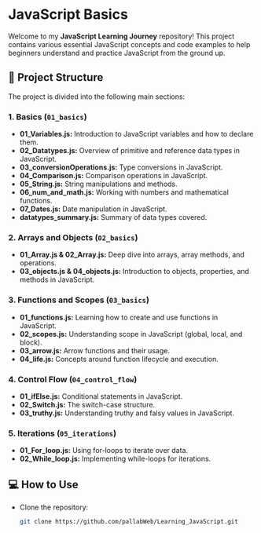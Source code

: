 # JavaScript Basics

Welcome to my **JavaScript Learning Journey** repository! This project contains various essential JavaScript concepts and code examples to help beginners understand and practice JavaScript from the ground up.

## 📁 Project Structure

The project is divided into the following main sections:

### 1. Basics (`01_basics`)
   - **01_Variables.js:** Introduction to JavaScript variables and how to declare them.
   - **02_Datatypes.js:** Overview of primitive and reference data types in JavaScript.
   - **03_conversionOperations.js:** Type conversions in JavaScript.
   - **04_Comparison.js:** Comparison operations in JavaScript.
   - **05_String.js:** String manipulations and methods.
   - **06_num_and_math.js:** Working with numbers and mathematical functions.
   - **07_Dates.js:** Date manipulation in JavaScript.
   - **datatypes_summary.js:** Summary of data types covered.

### 2. Arrays and Objects (`02_basics`)
   - **01_Array.js & 02_Array.js:** Deep dive into arrays, array methods, and operations.
   - **03_objects.js & 04_objects.js:** Introduction to objects, properties, and methods in JavaScript.

### 3. Functions and Scopes (`03_basics`)
   - **01_functions.js:** Learning how to create and use functions in JavaScript.
   - **02_scopes.js:** Understanding scope in JavaScript (global, local, and block).
   - **03_arrow.js:** Arrow functions and their usage.
   - **04_life.js:** Concepts around function lifecycle and execution.

### 4. Control Flow (`04_control_flow`)
   - **01_ifElse.js:** Conditional statements in JavaScript.
   - **02_Switch.js:** The switch-case structure.
   - **03_truthy.js:** Understanding truthy and falsy values in JavaScript.

### 5. Iterations (`05_iterations`)
   - **01_For_loop.js:** Using for-loops to iterate over data.
   - **02_While_loop.js:** Implementing while-loops for iterations.

## 💻 How to Use
- Clone the repository: 
  ```bash
  git clone https://github.com/pallabWeb/Learning_JavaScript.git
